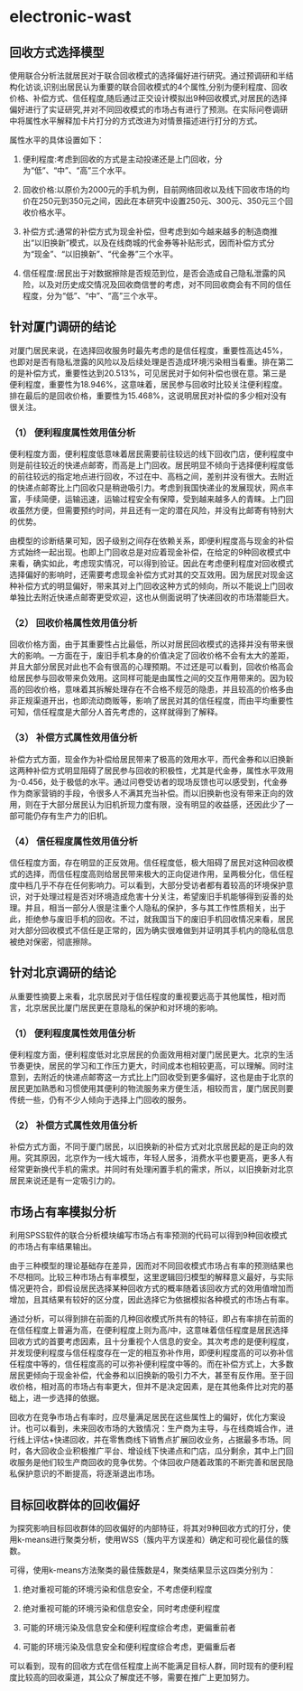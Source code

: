 # electronic-wast

## 回收方式选择模型

使用联合分析法就居民对于联合回收模式的选择偏好进行研究。通过预调研和半结构化访谈,识别出居民认为重要的联合回收模式的4个属性,分别为便利程度、回收价格、补偿方式、信任程度,随后通过正交设计模拟出9种回收模式,对居民的选择偏好进行了实证研究,并对不同回收模式的市场占有进行了预测。在实际问卷调研中将属性水平解释加卡片打分的方式改进为对情景描述进行打分的方式。

属性水平的具体设置如下：

1. 便利程度:考虑到回收的方式是主动投递还是上门回收，分为“低”、“中”、“高”三个水平。

2. 回收价格:以原价为2000元的手机为例，目前网络回收以及线下回收市场的均价在250元到350元之间，因此在本研究中设置250元、300元、350元三个回收价格水平。

3. 补偿方式:通常的补偿方式为现金补偿，但考虑到如今越来越多的制造商推出“以旧换新”模式，以及在线商城的代金券等补贴形式，因而补偿方式分为“现金”、“以旧换新”、“代金券”三个水平。

4. 信任程度:居民出于对数据擦除是否规范到位，是否会造成自己隐私泄露的风险，以及对历史成交情况及回收商信誉的考虑，对不同回收商会有不同的信任程度，分为“低”、“中”、“高”三个水平。

## 针对厦门调研的结论

对厦门居民来说，在选择回收服务时最先考虑的是信任程度，重要性高达45%，也即对是否有隐私泄露的风险以及后续处理是否造成环境污染相当看重。排在第二的是补偿方式，重要性达到20.513%，可见居民对于如何补偿也很在意。第三是便利程度，重要性为18.946%，这意味着，居民参与回收时比较关注便利程度。排在最后的是回收价格，重要性为15.468%，这说明居民对补偿的多少相对没有很关注。

### （1）	便利程度属性效用值分析

便利程度方面，便利程度低意味着居民需要前往较远的线下回收门店，便利程度中则是前往较近的快递点邮寄，而高是上门回收。居民明显不倾向于选择便利程度低的前往较远的指定地点进行回收，不过在中、高档之间，差别并没有很大。去附近的快递点邮寄比上门回收只是稍逊吸引力。考虑到我国快递业的发展现状，网点丰富，手续简便，运输迅速，运输过程安全有保障，受到越来越多人的青睐。上门回收虽然方便，但需要预约时间，并且还有一定的潜在风险，并没有比邮寄有特别大的优势。

由模型的诊断结果可知，因子级别之间存在依赖关系，即便利程度高与现金的补偿方式始终一起出现。也即上门回收总是对应着现金补偿，在给定的9种回收模式中来看，确实如此，考虑现实情况，可以得到验证。因此在考虑便利程度对回收模式选择偏好的影响时，还需要考虑现金补偿方式对其的交互效用。因为居民对现金这种补偿方式的明显偏好，带来其对上门回收这种方式的倾向，所以不能说上门回收单独比去附近快递点邮寄更受欢迎，这也从侧面说明了快递回收的市场潜能巨大。

### （2）	回收价格属性效用值分析

回收价格方面，由于其重要性占比最低，所以对居民回收模式的选择并没有带来很大的影响。一方面在于，废旧手机本身的价值决定了回收价格不会有太大的差距，并且大部分居民对此也不会有很高的心理预期。不过还是可以看到，回收价格高会给居民参与回收带来负效用。这同样可能是由属性之间的交互作用带来的。因为较高的回收价格，意味着其拆解处理存在不合格不规范的隐患，并且较高的价格多由非正规渠道开出，也即流动商贩等，影响了居民对其的信任程度，而由平均重要性可知，信任程度是大部分人首先考虑的，这样就得到了解释。

### （3）	补偿方式属性效用值分析

补偿方式方面，现金作为补偿给居民带来了极高的效用水平，而代金券和以旧换新这两种补偿方式明显阻碍了居民参与回收的积极性，尤其是代金券，属性水平效用为-0.456，处于极低的水平。通过问卷受访者的现场反馈也可以感受到，代金券作为商家营销的手段，令很多人不满其充当补偿。而以旧换新也没有带来正向的效用，则在于大部分居民认为旧机折现力度有限，没有明显的收益感，还因此少了一部可能仍存有生产力的旧机。

### （4）	信任程度属性效用值分析

信任程度方面，存在明显的正反效用。信任程度低，极大阻碍了居民对这种回收模式的选择，而信任程度高则给居民带来极大的正向促进作用，呈两极分化，信任程度中档几乎不存在任何影响力。可以看到，大部分受访者都有着较高的环境保护意识，对于处理过程是否对环境造成危害十分关注，希望废旧手机能够得到妥善的处理。并且，相当一部分人很是注重个人隐私的保护，多与其工作性质相关，出于此，拒绝参与废旧手机的回收。不过，就我国当下的废旧手机回收情况来看，居民对大部分回收模式不信任是正常的，因为确实很难做到并证明其手机内的隐私信息被绝对保密，彻底擦除。

## 针对北京调研的结论

从重要性摘要上来看，北京居民对于信任程度的重视要远高于其他属性，相对而言，北京居民比厦门居民更在意隐私的保护和对环境的影响。

### （1）	便利程度属性效用值分析
 
便利程度方面，便利程度低对北京居民的负面效用相对厦门居民更大。北京的生活节奏更快，居民的学习和工作压力更大，时间成本也相较更高，可以理解。同时注意到，去附近的快递点邮寄这一方式比上门回收受到更多偏好，这也是由于北京的居民更加熟悉和习惯使用其便利的物流服务来方便生活，相较而言，厦门居民则要传统一些，仍有不少人倾向于选择上门回收的服务。

### （2）	补偿方式属性效用值分析
 
 补偿方式方面，不同于厦门居民，以旧换新的补偿方式对北京居民起的是正向的效用。究其原因，北京作为一线大城市，年轻人居多，消费水平也要更高，更多人有经常更新换代手机的需求。并同时有处理闲置手机的需求，所以，以旧换新对北京居民来说还是有一定吸引力的。
 
## 市场占有率模拟分析

利用SPSS软件的联合分析模块编写市场占有率预测的代码可以得到9种回收模式的市场占有率结果输出。

由于三种模型的理论基础存在差异，因而对不同回收模式市场占有率的预测结果也不尽相同。比较三种市场占有率模型，这里逻辑回归模型的解释意义最好，与实际情况更符合，即假设居民选择某种回收方式的概率随着该回收方式的效用值增加而增加，且其结果有较好的区分度，因此选择它为依据模拟各种模式的市场占有率。

通过分析，可以得到排在前面的几种回收模式所共有的特征，即占有率排在前面的在信任程度上普遍为高，在便利程度上则为高/中，这意味着信任程度是居民选择回收方式的首要考虑因素，且十分重视个人信息的安全。其次考虑的是便利程度，并发现便利程度与信任程度存在一定的相互弥补作用，即便利程度高的可以弥补信任程度中等的，信任程度高的可以弥补便利程度中等的。而在补偿方式上，大多数居民更倾向于现金补偿，代金券和以旧换新的吸引力不大，甚至有反作用。至于回收价格，相对高的市场占有率更大，但并不是决定因素，是在其他条件比对完的基础上，进一步选择的依据。

回收方在竞争市场占有率时，应尽量满足居民在这些属性上的偏好，优化方案设计。也可以看到，未来回收市场的大致情况：生产商为主导，与在线商城合作，进行线上评估+快递回收，并在零售商线下销售点扩展回收业务，占据最多市场。同时，各大回收企业积极推广平台、增设线下快递点和门店，瓜分剩余，其中上门回收服务是他们较生产商回收的竞争优势。个体回收户随着政策的不断完善和居民隐私保护意识的不断提高，将逐渐退出市场。

## 目标回收群体的回收偏好

为探究影响目标回收群体的回收偏好的内部特征，将其对9种回收方式的打分，使用k-means进行聚类分析，使用WSS（簇内平方误差和）确定和可视化最佳的簇数。

可得，使用k-means方法聚类的最佳簇数是4，聚类结果显示这四类分别为：

1. 绝对重视可能的环境污染和信息安全，不考虑便利程度

2. 绝对重视可能的环境污染和信息安全，同时考虑便利程度

3. 可能的环境污染及信息安全和便利程度综合考虑，更偏重前者

4. 可能的环境污染及信息安全和便利程度综合考虑，更偏重后者

可以看到，现有的回收方式在信任程度上尚不能满足目标人群，同时现有的便利程度比较高的回收渠道，其公众了解度还不够，需要在推广上更加努力。
